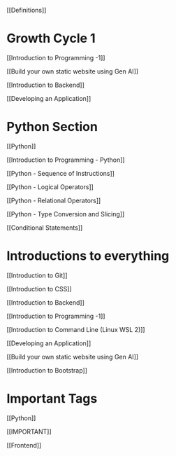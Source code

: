 [[Definitions]]


# Growth Cycle 1

[[Introduction to Programming -1]]

[[Build your own static website using Gen AI]]

[[Introduction to Backend]]

[[Developing an Application]]

# Python Section

[[Python]]

[[Introduction to Programming - Python]]

[[Python - Sequence of Instructions]]

[[Python - Logical Operators]]

[[Python - Relational Operators]]

[[Python - Type Conversion and Slicing]]

[[Conditional Statements]]


# Introductions to everything

[[Introduction to Git]]

[[Introduction to CSS]]

[[Introduction to Backend]]

[[Introduction to Programming -1]]

[[Introduction to Command Line (Linux WSL 2)]]

[[Developing an Application]]

[[Build your own static website using Gen AI]]

[[Introduction to Bootstrap]]


# Important Tags

[[Python]]

[[IMPORTANT]]

[[Frontend]]